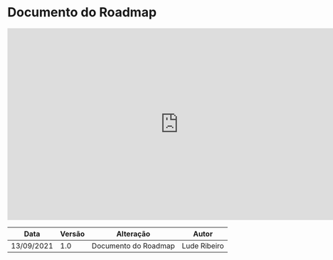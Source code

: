 # Documento do Roadmap


<iframe width="768" height="432" src="https://miro.com/app/embed/o9J_lxT-1M0=/?pres=1&frameId=3074457363902585144" frameBorder="0" scrolling="no" allowFullScreen></iframe>

|Data|Versão|Alteração|Autor|  
|----|------|---------|-----|
|13/09/2021|1.0|Documento do Roadmap|Lude Ribeiro|